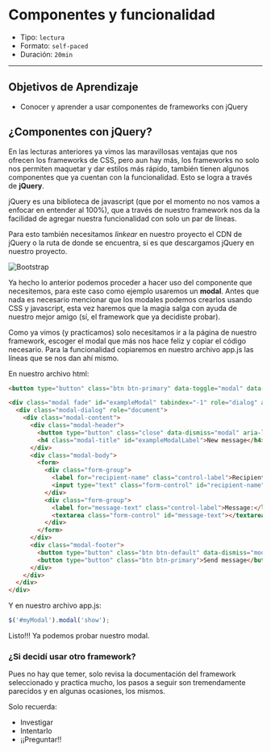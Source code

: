 # Componentes y funcionalidad

- Tipo: `lectura`
- Formato: `self-paced`
- Duración: `20min`

***

## Objetivos de Aprendizaje

- Conocer y aprender a usar componentes de frameworks con jQuery

## ¿Componentes con jQuery?

En las lecturas anteriores ya vimos las maravillosas ventajas que nos ofrecen
los frameworks de CSS, pero aun hay más, los frameworks no solo nos
permiten maquetar y dar estilos más rápido, también tienen algunos
componentes que ya cuentan con la funcionalidad. Esto se logra a través de
**jQuery**.

jQuery es una biblioteca de javascript (que por el momento no nos vamos a
enfocar en entender al 100%), que a través de nuestro framework nos da la
facilidad de agregar nuestra funcionalidad con solo un par de líneas.

Para esto también necesitamos *linkear* en nuestro proyecto el CDN de jQuery
o la ruta de donde se encuentra, si es que descargamos jQuery en nuestro
proyecto.

![Bootstrap](https://raw.githubusercontent.com/Laboratoria/curricula-js/f659ee55eeb322341c314d7d080bb22468e9a576/04-social-network/01-css-frameworks/04-components/links-bootstrap.png)

Ya hecho lo anterior podemos proceder a hacer uso del componente que
necesitemos, para este caso como ejemplo usaremos un **modal**. Antes que nada
es necesario mencionar que los modales podemos crearlos usando CSS y
javascript, esta vez haremos que la magia salga con ayuda de nuestro mejor
amigo (sí, el framework que ya decidiste probar).

Como ya vimos (y practicamos) solo necesitamos ir a la página de nuestro
framework, escoger el modal que más nos hace feliz y copiar el código
necesario. Para la funcionalidad copiaremos en nuestro archivo app.js las
líneas que se nos dan ahí mismo.

En nuestro archivo html:

```html
<button type="button" class="btn btn-primary" data-toggle="modal" data-target="#exampleModal" data-whatever="@mdo">Open modal for @mdo</button>

<div class="modal fade" id="exampleModal" tabindex="-1" role="dialog" aria-labelledby="exampleModalLabel">
  <div class="modal-dialog" role="document">
    <div class="modal-content">
      <div class="modal-header">
        <button type="button" class="close" data-dismiss="modal" aria-label="Close"><span aria-hidden="true">&times;</span></button>
        <h4 class="modal-title" id="exampleModalLabel">New message</h4>
      </div>
      <div class="modal-body">
        <form>
          <div class="form-group">
            <label for="recipient-name" class="control-label">Recipient:</label>
            <input type="text" class="form-control" id="recipient-name">
          </div>
          <div class="form-group">
            <label for="message-text" class="control-label">Message:</label>
            <textarea class="form-control" id="message-text"></textarea>
          </div>
        </form>
      </div>
      <div class="modal-footer">
        <button type="button" class="btn btn-default" data-dismiss="modal">Close</button>
        <button type="button" class="btn btn-primary">Send message</button>
      </div>
    </div>
  </div>
</div>
```

Y en nuestro archivo app.js:

```javascript
$('#myModal').modal('show');
```

Listo!!! Ya podemos probar nuestro modal.

### ¿Si decidí usar otro framework?

Pues no hay que temer, solo revisa la documentación del
framework seleccionado y practica mucho, los pasos a seguir son
tremendamente parecidos y en algunas ocasiones, los mismos.


Solo recuerda:

* Investigar
* Intentarlo
* ¡¡Preguntar!!
